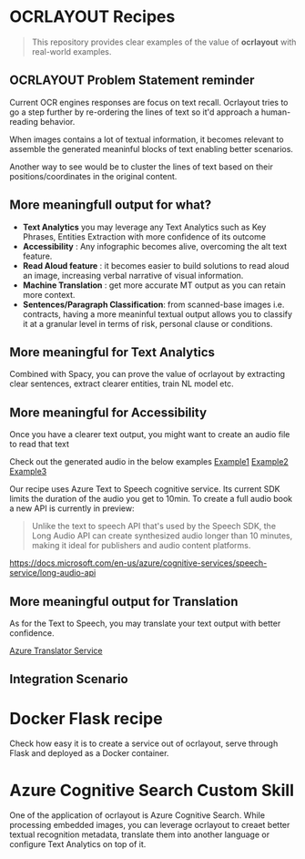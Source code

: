 # OCRLAYOUT  Recipes 

>This repository provides clear examples of the value of **ocrlayout** with real-world examples. 

## OCRLAYOUT Problem Statement reminder
Current OCR engines responses are focus on text recall. Ocrlayout tries to go a step further by re-ordering the lines of text so it'd approach a human-reading behavior. 

When images contains a lot of textual information, it becomes relevant to assemble the generated meaninful blocks of text enabling better scenarios. 

Another way to see would be to cluster the lines of text based on their positions/coordinates in the original content. 
## More meaningfull output for what? 
- **Text Analytics** you may leverage any Text Analytics such as Key Phrases, Entities Extraction with more confidence of its outcome
- **Accessibility** : Any infographic becomes alive, overcoming the alt text feature.
- **Read Aloud feature** : it becomes easier to build solutions to read aloud an image, increasing verbal narrative of visual information. 
- **Machine Translation** : get more accurate MT output as you can retain more context. 
- **Sentences/Paragraph Classification**: from scanned-base images i.e. contracts, having a more meaninful textual output allows you to classify it at a granular level in terms of risk, personal clause or conditions. 

## More meaningful for Text Analytics 
Combined with Spacy, you can prove the value of ocrlayout by extracting clear sentences, extract clearer entities, train NL model etc. 

## More meaningful for Accessibility 
Once you have a clearer text output, you might want to create an audio file to read that text

Check out the generated audio in the below examples
[Example1](https://puthurr.github.io/examples/scan1/#accessibility)
[Example2](https://puthurr.github.io/examples/scan6/#accessibility)
[Example3](https://puthurr.github.io/examples/scan2/#accessibility)

Our recipe uses Azure Text to Speech cognitive service. Its current SDK limits the duration of the audio you get to 10min. To create a full audio book a new API is currently in preview: 

>Unlike the text to speech API that's used by the Speech SDK, the Long Audio API can create synthesized audio longer than 10 minutes, making it ideal for publishers and audio content platforms.

https://docs.microsoft.com/en-us/azure/cognitive-services/speech-service/long-audio-api

## More meaningful output for Translation
As for the Text to Speech, you may translate your text output with better confidence. 

[Azure Translator Service](https://github.com/MicrosoftTranslator/Text-Translation-API-V3-Python)

## Integration Scenario

# Docker Flask recipe
Check how easy it is to create a service out of ocrlayout, serve through Flask and deployed as a Docker container. 

# Azure Cognitive Search Custom Skill
One of the application of ocrlayout is Azure Cognitive Search. While processing embedded images, you can leverage ocrlayout to creaet better textual recognition metadata, translate them into another language or configure Text Analytics on top of it. 
